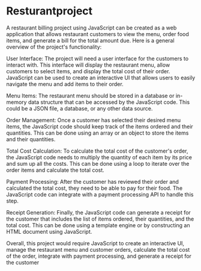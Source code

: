 # Resturantproject

A restaurant billing project using JavaScript can be created as a web application that allows restaurant customers to view the menu, order food items, and generate a bill for the total amount due. Here is a general overview of the project's functionality:

User Interface: The project will need a user interface for the customers to interact with. This interface will display the restaurant menu, allow customers to select items, and display the total cost of their order. JavaScript can be used to create an interactive UI that allows users to easily navigate the menu and add items to their order.

Menu Items: The restaurant menu should be stored in a database or in-memory data structure that can be accessed by the JavaScript code. This could be a JSON file, a database, or any other data source.

Order Management: Once a customer has selected their desired menu items, the JavaScript code should keep track of the items ordered and their quantities. This can be done using an array or an object to store the items and their quantities.

Total Cost Calculation: To calculate the total cost of the customer's order, the JavaScript code needs to multiply the quantity of each item by its price and sum up all the costs. This can be done using a loop to iterate over the order items and calculate the total cost.

Payment Processing: After the customer has reviewed their order and calculated the total cost, they need to be able to pay for their food. The JavaScript code can integrate with a payment processing API to handle this step.

Receipt Generation: Finally, the JavaScript code can generate a receipt for the customer that includes the list of items ordered, their quantities, and the total cost. This can be done using a template engine or by constructing an HTML document using JavaScript.

Overall, this project would require JavaScript to create an interactive UI, manage the restaurant menu and customer orders, calculate the total cost of the order, integrate with payment processing, and generate a receipt for the customer
